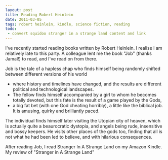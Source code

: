 ```yaml
---
layout: post
title: Reading Robert Heinlein
date: 2011-03-05
tags: robert heinlein, kindle, science fiction, reading
todo:
 - convert squidoo stranger in a strange land content and link
---
```

I've recently started reading books written by Robert Heinlein. I realise I am relatively late to this party.
A colleague lent me the book "Job" (thanks Jamal!) to read, and I've read on from there.

Job is the tale of a hapless chap who finds himself being randomly shifted between different versions of his world
- where history and timelines have changed, and the results are different political and technological landscapes.
- The fellow finds himself accompanied by a girl to whom he becomes totally devoted, but this fate is the result of a game played by the Gods,
- a big fat bet (with one God cheating horribly), a little like the biblical job. It is amusing, quirky and brilliantly paced.

The individual finds himself later visiting the Utopian city of heaven, which is actually quite a beaurocratic dystopia, and angels being rude, insensitive and bossy keepers.
He visits other places of the gods too, finding that all is not what he had been led to believe, and with hilarious consequences.

After reading Job, I read Stranger In A Strange Land on my Amazon Kindle.
My review of "Stranger in A Strange Land"
